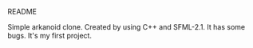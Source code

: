 README

Simple arkanoid clone. Created by using C++ and SFML-2.1. It has some bugs. It's my first project.
